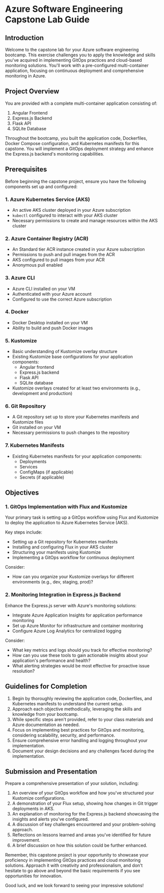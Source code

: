 # Azure Software Engineering Capstone Lab Guide

## Introduction

Welcome to the capstone lab for your Azure software engineering bootcamp. This exercise challenges you to apply the knowledge and skills you've acquired in implementing GitOps practices and cloud-based monitoring solutions. You'll work with a pre-configured multi-container application, focusing on continuous deployment and comprehensive monitoring in Azure.

## Project Overview

You are provided with a complete multi-container application consisting of:

1. Angular Frontend
2. Express.js Backend
3. Flask API
4. SQLite Database

Throughout the bootcamp, you built the application code, Dockerfiles, Docker Compose configuration, and Kubernetes manifests for this capstone. You will implement a GitOps deployment strategy and enhance the Express.js backend's monitoring capabilities.

## Prerequisites

Before beginning the capstone project, ensure you have the following components set up and configured:

### 1. Azure Kubernetes Service (AKS)

- An active AKS cluster deployed in your Azure subscription
- `kubectl` configured to interact with your AKS cluster
- Necessary permissions to create and manage resources within the AKS cluster

### 2. Azure Container Registry (ACR)

- An Standard tier ACR instance created in your Azure subscription
- Permissions to push and pull images from the ACR
- AKS configured to pull images from your ACR
- Anonymous pull enabled

### 3. Azure CLI

- Azure CLI installed on your VM
- Authenticated with your Azure account
- Configured to use the correct Azure subscription

### 4. Docker

- Docker Desktop installed on your VM
- Ability to build and push Docker images

### 5. Kustomize

- Basic understanding of Kustomize overlay structure
- Existing Kustomize base configurations for your application components:
  - Angular frontend
  - Express.js backend
  - Flask API
  - SQLite database
- Kustomize overlays created for at least two environments (e.g., development and production)

### 6. Git Repository

- A Git repository set up to store your Kubernetes manifests and Kustomize files
- Git installed on your VM
- Necessary permissions to push changes to the repository

### 7. Kubernetes Manifests

- Existing Kubernetes manifests for your application components:
  - Deployments
  - Services
  - ConfigMaps (if applicable)
  - Secrets (if applicable)

### 

## Objectives

### 1. GitOps Implementation with Flux and Kustomize

Your primary task is setting up a GitOps workflow using Flux and Kustomize to deploy the application to Azure Kubernetes Service (AKS).

Key steps include:

- Setting up a Git repository for Kubernetes manifests
- Installing and configuring Flux in your AKS cluster
- Structuring your manifests using Kustomize
- Implementing a GitOps workflow for continuous deployment

Consider:
- How can you organize your Kustomize overlays for different environments (e.g., dev, staging, prod)?

### 2. Monitoring Integration in Express.js Backend

Enhance the Express.js server with Azure's monitoring solutions:

- Integrate Azure Application Insights for application performance monitoring
- Set up Azure Monitor for infrastructure and container monitoring
- Configure Azure Log Analytics for centralized logging

Consider:
- What key metrics and logs should you track for effective monitoring?
- How can you use these tools to gain actionable insights about your application's performance and health?
- What alerting strategies would be most effective for proactive issue resolution?

## Guidelines for Completion

1. Begin by thoroughly reviewing the application code, Dockerfiles, and Kubernetes manifests to understand the current setup.
2. Approach each objective methodically, leveraging the skills and knowledge from your bootcamp.
3. While specific steps aren't provided, refer to your class materials and Azure documentation as needed.
4. Focus on implementing best practices for GitOps and monitoring, considering scalability, security, and performance.
5. Ensure comprehensive error handling and logging throughout your implementation.
6. Document your design decisions and any challenges faced during the implementation.

## Submission and Presentation

Prepare a comprehensive presentation of your solution, including:

1. An overview of your GitOps workflow and how you've structured your Kustomize configurations.
2. A demonstration of your Flux setup, showing how changes in Git trigger deployments in AKS.
3. An explanation of monitoring for the Express.js backend showcasing the insights and alerts you've configured.
4. A discussion of key challenges encountered and your problem-solving approach.
5. Reflections on lessons learned and areas you've identified for future improvement.
6. A brief discussion on how this solution could be further enhanced.

Remember, this capstone project is your opportunity to showcase your proficiency in implementing GitOps practices and cloud monitoring solutions. Approach it with creativity and professionalism, and don't hesitate to go above and beyond the basic requirements if you see opportunities for innovation.

Good luck, and we look forward to seeing your impressive solutions!
